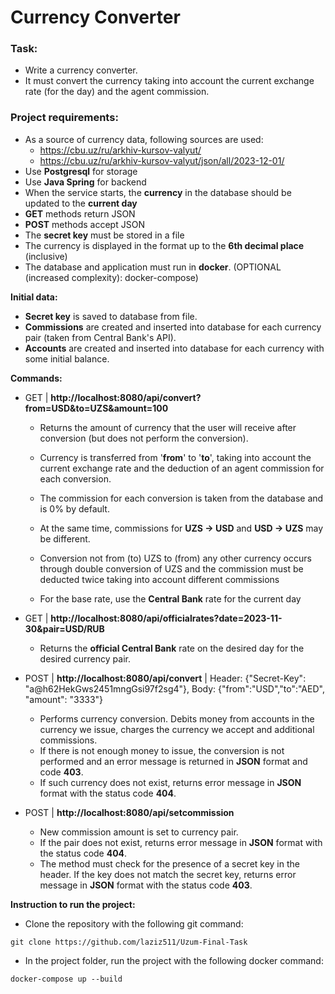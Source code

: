 # Currency Converter


### Task:
- Write a currency converter.
- It must convert the currency taking into account the current exchange rate (for the day) and the agent commission.



### **Project requirements:**
- As a source of currency data, following sources are used:
    - https://cbu.uz/ru/arkhiv-kursov-valyut/
    - https://cbu.uz/ru/arkhiv-kursov-valyut/json/all/2023-12-01/
- Use **Postgresql** for storage
- Use **Java Spring** for backend
- When the service starts, the **currency** in the database should be updated to the **current day**
- **GET** methods return JSON
- **POST** methods accept JSON
- The **secret key** must be stored in a file
- The currency is displayed in the format up to the **6th decimal place** (inclusive)
- The database and application must run in **docker**. (OPTIONAL (increased complexity): docker-compose)


**Initial data:**
- **Secret key** is saved to database from file.
- **Commissions** are created and inserted into database for each currency pair (taken from Central Bank's API).
- **Accounts** are created and inserted into database for each currency with some initial balance.


**Commands:**
- GET | **http://localhost:8080/api/convert?from=USD&to=UZS&amount=100**
    - Returns the amount of currency that the user will receive after conversion (but does not perform the conversion).
    - Currency is transferred from '**from**' to '**to**', taking into account the current exchange rate and the deduction of an agent commission for each conversion.
      
    - The commission for each conversion is taken from the database and is 0% by default.
    - At the same time, commissions for **UZS -> USD** and **USD -> UZS** may be different.
    - Conversion not from (to) UZS to (from) any other currency occurs through double conversion of UZS and the commission must be deducted twice taking into account different commissions
    - For the base rate, use the **Central Bank** rate for the current day

- GET | **http://localhost:8080/api/officialrates?date=2023-11-30&pair=USD/RUB**
    - Returns the **official Central Bank** rate on the desired day for the desired currency pair.
      
- POST | **http://localhost:8080/api/convert** | Header: {"Secret-Key": "a@h62HekGws2451mngGsi97f2sg4"}, Body: {"from":"USD","to":"AED", "amount": "3333"} 
    - Performs currency conversion. Debits money from accounts in the currency we issue, charges the currency we accept and additional commissions.
    - If there is not enough money to issue, the conversion is not performed and an error message is returned in **JSON** format and code **403**.
    - If such currency does not exist, returns error message in **JSON** format with the status code **404**.

- POST | **http://localhost:8080/api/setcommission**
    - New commission amount is set to currency pair.
    - If the pair does not exist, returns error message in **JSON** format with the status code **404**.
    - The method must check for the presence of a secret key in the header. If the key does not match the secret key, returns error message in **JSON** format with the status code **403**.

**Instruction to run the project:**
- Clone the repository with the following git command:
```
git clone https://github.com/laziz511/Uzum-Final-Task
```

- In the project folder, run the project with the following docker command:
```
docker-compose up --build
```
